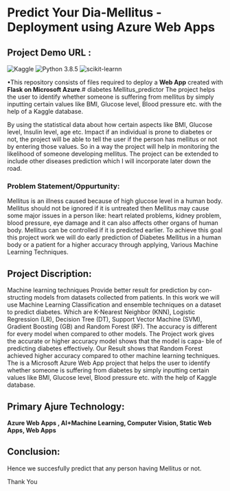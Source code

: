 # Predict Your Dia-Mellitus - Deployment using Azure Web Apps
## Project Demo URL :

![Kaggle](https://img.shields.io/badge/Dataset-Kaggle-blue.svg) ![Python 3.8.5](https://img.shields.io/badge/Python-3.6-brightgreen.svg) ![scikit-learnn](https://img.shields.io/badge/Library-Scikit_Learn-orange.svg)

•This repository consists of files required to deploy a **Web App** created with **Flask on Microsoft Azure**.# diabetes Mellitus_predictor The project helps the user to identify whether someone is suffering from mellitus by simply inputting certain values like BMI, Glucose level, Blood pressure etc. with the help of a Kaggle database.

By using the statistical data about how certain aspects like BMI, Glucose level, Insulin level, age etc. Impact if an individual is prone to diabetes or not, the project will be able to tell the user if the person has mellitus or not by entering those values. So in a way the project will help in monitoring the likelihood of someone developing mellitus. The project can be extended to include other diseases prediction which I will incorporate later down the road.

### Problem Statement/Oppurtunity:
Mellitus is an illness caused because of high glucose level in a human body. Mellitus should not be ignored if it is untreated then Mellitus may cause some major issues in a person like: heart related problems, kidney problem, blood pressure, eye damage and it can also affects other organs of human body. Mellitus can be controlled if it is predicted earlier. To achieve this goal this project work we will do early prediction of Diabetes Mellitus in a human body or a patient for a higher accuracy through applying, Various Machine Learning Techniques.

## Project Discription:
 Machine learning techniques Provide better result for prediction by con- structing models from datasets collected from patients. In this work we will use Machine Learning Classification and ensemble techniques on a dataset to predict diabetes. Which are K-Nearest Neighbor (KNN), Logistic Regression (LR), Decision Tree (DT), Support Vector Machine (SVM), Gradient Boosting (GB) and Random Forest (RF). The accuracy is different for every model when compared to other models. The Project work gives the accurate or higher accuracy model shows that the model is capa- ble of predicting diabetes effectively. Our Result shows that Random Forest achieved higher accuracy compared to other machine learning techniques. The is a Microsoft Azure Web App project that helps the user to identify whether someone is suffering from diabetes by simply inputting certain values like BMI, Glucose level, Blood pressure etc. with the help of Kaggle database.

## Primary Ajure Technology:
**Azure Web Apps , AI+Machine Learning, Computer Vision, Static Web Apps, Web Apps**

## Conclusion:
Hence we succesfully predict that any person having Mellitus or not.

Thank You
